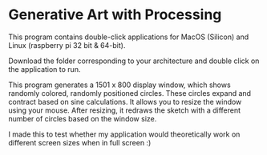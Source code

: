 # Generative Art with Processing

This program contains double-click applications for MacOS (Silicon) and Linux (raspberry pi 32 bit & 64-bit).

Download the folder corresponding to your architecture and double click on the application to run.

This program generates a 1501 x 800 display window, which shows randomly colored, randomly positioned circles.
These circles expand and contract based on sine calculations.
It allows you to resize the window using your mouse.
After resizing, it redraws the sketch with a different number of circles based on the window size.

I made this to test whether my application would theoretically work on different screen sizes when in full screen :)
